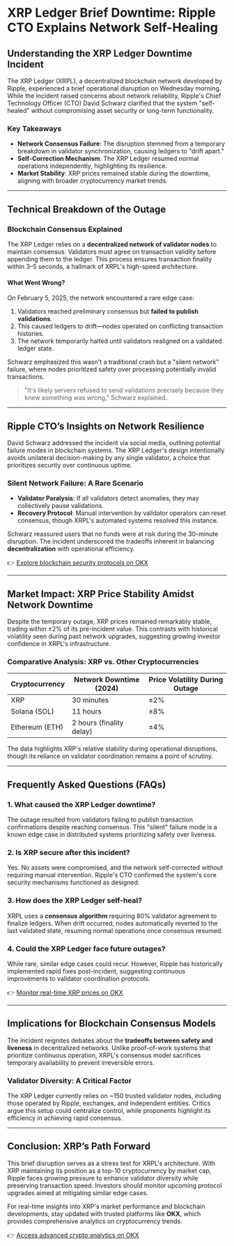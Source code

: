 # XRP Ledger Brief Downtime: Ripple CTO Explains Network Self-Healing  

## Understanding the XRP Ledger Downtime Incident  

The XRP Ledger (XRPL), a decentralized blockchain network developed by Ripple, experienced a brief operational disruption on Wednesday morning. While the incident raised concerns about network reliability, Ripple's Chief Technology Officer (CTO) David Schwarz clarified that the system "self-healed" without compromising asset security or long-term functionality.  

### Key Takeaways  
- **Network Consensus Failure**: The disruption stemmed from a temporary breakdown in validator synchronization, causing ledgers to "drift apart."  
- **Self-Correction Mechanism**: The XRP Ledger resumed normal operations independently, highlighting its resilience.  
- **Market Stability**: XRP prices remained stable during the downtime, aligning with broader cryptocurrency market trends.  

---

## Technical Breakdown of the Outage  

### Blockchain Consensus Explained  
The XRP Ledger relies on a **decentralized network of validator nodes** to maintain consensus. Validators must agree on transaction validity before appending them to the ledger. This process ensures transaction finality within 3–5 seconds, a hallmark of XRPL's high-speed architecture.  

#### What Went Wrong?  
On February 5, 2025, the network encountered a rare edge case:  
1. Validators reached preliminary consensus but **failed to publish validations**.  
2. This caused ledgers to drift—nodes operated on conflicting transaction histories.  
3. The network temporarily halted until validators realigned on a validated ledger state.  

Schwarz emphasized this wasn't a traditional crash but a "silent network" failure, where nodes prioritized safety over processing potentially invalid transactions.  

> "It's likely servers refused to send validations precisely because they knew something was wrong," Schwarz explained.  

---

## Ripple CTO’s Insights on Network Resilience  

David Schwarz addressed the incident via social media, outlining potential failure modes in blockchain systems. The XRP Ledger's design intentionally avoids unilateral decision-making by any single validator, a choice that prioritizes security over continuous uptime.  

### Silent Network Failure: A Rare Scenario  
- **Validator Paralysis**: If all validators detect anomalies, they may collectively pause validations.  
- **Recovery Protocol**: Manual intervention by validator operators can reset consensus, though XRPL's automated systems resolved this instance.  

Schwarz reassured users that no funds were at risk during the 30-minute disruption. The incident underscored the tradeoffs inherent in balancing **decentralization** with operational efficiency.  

👉 [Explore blockchain security protocols on OKX](https://bit.ly/okx-bonus)  

---

## Market Impact: XRP Price Stability Amidst Network Downtime  

Despite the temporary outage, XRP prices remained remarkably stable, trading within ±2% of its pre-incident value. This contrasts with historical volatility seen during past network upgrades, suggesting growing investor confidence in XRPL's infrastructure.  

### Comparative Analysis: XRP vs. Other Cryptocurrencies  
| Cryptocurrency | Network Downtime (2024) | Price Volatility During Outage |  
|----------------|-------------------------|--------------------------------|  
| XRP            | 30 minutes              | ±2%                            |  
| Solana (SOL)   | 11 hours                | ±8%                            |  
| Ethereum (ETH) | 2 hours (finality delay)| ±4%                            |  

The data highlights XRP's relative stability during operational disruptions, though its reliance on validator coordination remains a point of scrutiny.  

---

## Frequently Asked Questions (FAQs)  

### 1. **What caused the XRP Ledger downtime?**  
The outage resulted from validators failing to publish transaction confirmations despite reaching consensus. This "silent" failure mode is a known edge case in distributed systems prioritizing safety over liveness.  

### 2. **Is XRP secure after this incident?**  
Yes. No assets were compromised, and the network self-corrected without requiring manual intervention. Ripple's CTO confirmed the system's core security mechanisms functioned as designed.  

### 3. **How does the XRP Ledger self-heal?**  
XRPL uses a **consensus algorithm** requiring 80% validator agreement to finalize ledgers. When drift occurred, nodes automatically reverted to the last validated state, resuming normal operations once consensus resumed.  

### 4. **Could the XRP Ledger face future outages?**  
While rare, similar edge cases could recur. However, Ripple has historically implemented rapid fixes post-incident, suggesting continuous improvements to validator coordination protocols.  

👉 [Monitor real-time XRP prices on OKX](https://bit.ly/okx-bonus)  

---

## Implications for Blockchain Consensus Models  

The incident reignites debates about the **tradeoffs between safety and liveness** in decentralized networks. Unlike proof-of-work systems that prioritize continuous operation, XRPL's consensus model sacrifices temporary availability to prevent irreversible errors.  

### Validator Diversity: A Critical Factor  
The XRP Ledger currently relies on ~150 trusted validator nodes, including those operated by Ripple, exchanges, and independent entities. Critics argue this setup could centralize control, while proponents highlight its efficiency in achieving rapid consensus.  

---

## Conclusion: XRP’s Path Forward  

This brief disruption serves as a stress test for XRPL's architecture. With XRP maintaining its position as a top-10 cryptocurrency by market cap, Ripple faces growing pressure to enhance validator diversity while preserving transaction speed. Investors should monitor upcoming protocol upgrades aimed at mitigating similar edge cases.  

For real-time insights into XRP's market performance and blockchain developments, stay updated with trusted platforms like **OKX**, which provides comprehensive analytics on cryptocurrency trends.  

👉 [Access advanced crypto analytics on OKX](https://bit.ly/okx-bonus)